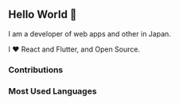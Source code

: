 ## Hello World 👋

I am a developer of web apps and other in Japan.

I ❤️ React and Flutter, and Open Source.

### Contributions

<!-- readme-stats:contributions -->

### Most Used Languages

<!-- readme-stats:most-used-languages -->
